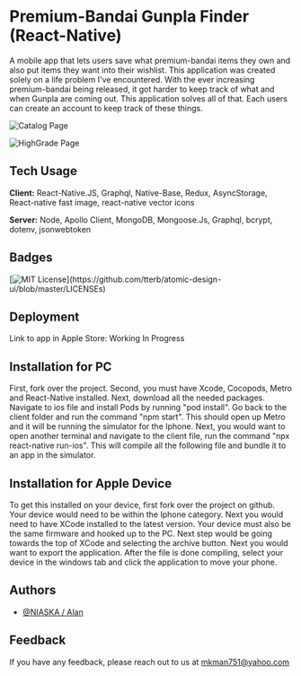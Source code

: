 # Premium-Bandai Gunpla Finder (React-Native)
A mobile app that lets users save what premium-bandai items they own and also put items they want into their wishlist.
This application was created solely on a life problem I've encountered. With the ever increasing premium-bandai being released, it got harder to keep track of what and when Gunpla are coming out. This application solves all of that. Each users can create an account to keep track of these things.

    
![Catalog Page](https://res.cloudinary.com/ddtqwizaf/image/upload/v1634062692/native1_btkwtc.png)

![HighGrade Page](https://res.cloudinary.com/ddtqwizaf/image/upload/v1634062684/native2_dvkko8.png)


## Tech Usage

**Client:** React-Native.JS, Graphql, Native-Base, Redux, AsyncStorage, React-native fast image, react-native vector icons

**Server:** Node, Apollo Client, MongoDB, Mongoose.Js, Graphql, bcrypt, dotenv, jsonwebtoken

  
## Badges

[![MIT License](https://img.shields.io/apm/l/atomic-design-ui.svg?)](https://github.com/tterb/atomic-design-ui/blob/master/LICENSEs)

  
## Deployment

Link to app in Apple Store: Working In Progress


## Installation for PC
First, fork over the project. Second, you must have Xcode, Cocopods, Metro and React-Native installed. Next, download all the needed packages. 
Navigate to ios file and install Pods by running "pod install". Go back to the client folder and run the command "npm start". This should open up Metro and it will be running the simulator for the Iphone. Next, you would want to open another terminal and navigate to the client file, run the command "npx react-native run-ios". This will compile all the following file and bundle it to an app in the simulator.


## Installation for Apple Device

To get this installed on your device, first fork over the project on github. Your device would need to be within the Iphone category. Next you would need to have XCode installed to the latest version. Your device must also be the same firmware and hooked up to the PC. Next step would be going towards the top of XCode and selecting the archive button. Next you would want to export the application. After the file is done compiling, select your device in the windows tab and click the application to move your phone.


## Authors

- [@NIASKA / Alan](https://github.com/NIASKAA)

  
## Feedback

If you have any feedback, please reach out to us at mkman751@yahoo.com
